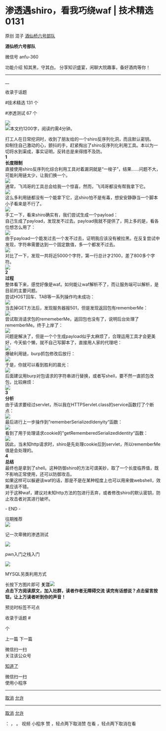 #  渗透遇shiro，看我巧绕waf | 技术精选0131

原创 混子  [ 酒仙桥六号部队 ](javascript:void\(0\);)

**酒仙桥六号部队** ![]()

微信号 anfu-360

功能介绍 知其黑，守其白。 分享知识盛宴，闲聊大院趣事，备好酒肉等你！

____

__

收录于话题

#技术精选 131 个

#渗透测试 67 个

![](https://raw.githubusercontent.com/tuchuang9/tc1/refs/heads/main/public/20220420190554.png)  
![](https://raw.githubusercontent.com/tuchuang9/tc1/refs/heads/main/public/20220420190615.png)本文约1200字，阅读约需4分钟。

  

打工人在日常挖洞时，收到了朋友给的一个shiro反序列化洞，而且默认密钥。  
抑制住自己激动的心，颤抖的手，赶紧掏出了shiro反序列化利用工具。本以为一切将水到渠成，事实证明，反转总是来得措不及防。  
 **1**  
 **长度限制**  
直接使用shiro反序列化综合利用工具对着漏洞就是“一梭子”，结果......问题不大，可能利用链太少，让我们换一个。  
![](https://raw.githubusercontent.com/tuchuang9/tc1/refs/heads/main/public/20220420190616.png)  
通常，飞鸿哥的工具总会给我一个惊喜，然而，飞鸿哥都没有帮我拿下它。  
![](https://raw.githubusercontent.com/tuchuang9/tc1/refs/heads/main/public/20220420190618.png)  
这么多利用链都没有一个能拿下它，这shiro怕不是有毒，想安安静静当一个脚本小子看来是不行了。  
![](https://raw.githubusercontent.com/tuchuang9/tc1/refs/heads/main/public/20220420190619.png)  
手工一下，看来shiro确实有，我们尝试生成一个payload：  
![]()  
自己生成了payload，发现发不过去。payload我就不提供了，网上多的是，看各位想怎么用了：  
![](https://raw.githubusercontent.com/tuchuang9/tc1/refs/heads/main/public/20220420190620.png)  
由于payload一个能发过去一个发不过去，证明我应该没有被拉黑。在反复尝试中发现，字符串需要达到一个固定数值，多一个都发不过去。  
![](https://raw.githubusercontent.com/tuchuang9/tc1/refs/heads/main/public/20220420190622.png)  
对比了一下，发现一共将近5000个字符，第一行总计才2100，差了800多个字符。  
![](https://raw.githubusercontent.com/tuchuang9/tc1/refs/heads/main/public/20220420190623.png)  
 **2**  
 **过程**  
整体看下来，感觉好像是waf。如何能让waf解析不了，而让服务端可以解析，是目前的主要问题。  
尝试HOST回车、TAB等一系列操作均未成功：  
![](https://raw.githubusercontent.com/tuchuang9/tc1/refs/heads/main/public/20220420190624.png)  
当去掉GET方法后，发现服务器报501，但是发现返回包有rememberMe：  
![](https://raw.githubusercontent.com/tuchuang9/tc1/refs/heads/main/public/20220420190625.png)  
尝试取消请求包的rememeberMe，返回包也没有了，说明后台处理了rememberMe。终于上岸了：  
![](https://raw.githubusercontent.com/tuchuang9/tc1/refs/heads/main/public/20220420190626.png)  
问题是解决了，但是一个个生成payload似乎太麻烦了，合理运用工具才会更美好，今天偷个懒，就不自己写脚本了，直接用人家的代理吧：  
![](https://raw.githubusercontent.com/tuchuang9/tc1/refs/heads/main/public/20220420190627.png)  
爆破利用链，burp抓包修改后放行：  
![](https://raw.githubusercontent.com/tuchuang9/tc1/refs/heads/main/public/20220420190628.png)  
于是，你就可以看到胜利的晨光：  
![](https://raw.githubusercontent.com/tuchuang9/tc1/refs/heads/main/public/20220420190630.png)  
后面建议用burp对包请求的字符串进行替换，或者写shell，要不然一直抓包改包，比较麻烦：  
![](https://raw.githubusercontent.com/tuchuang9/tc1/refs/heads/main/public/20220420190631.png)  
 **3**  
 **分析**  
由于请求要经过servlet，所以我在HTTPServlet.class的service函数打了个断点：  
![](https://raw.githubusercontent.com/tuchuang9/tc1/refs/heads/main/public/20220420190632.png)  
最后进行上一步操作到”rememberSerializedIdenyity“函数：  
![](https://raw.githubusercontent.com/tuchuang9/tc1/refs/heads/main/public/20220420190633.png)  
看到了用于处理请求cookie的”getRememberedSerializedIdentity“函数：  
![](https://raw.githubusercontent.com/tuchuang9/tc1/refs/heads/main/public/20220420190634.png)  
因此，当未知http请求时，shiro是先处理cookie后到servlet，所以rememberMe值是会处理的。  
 **4**  
 **总结**  
最终也是拿到了shell。这种防御shiro的方法可谓美妙，取了一个长度临界值，既不影响正常使用，还可以防御攻击。  
如果这样可以躲避该waf的话，那是不是在某种程度上也可以用来做webshell，效果应该不错。  
对于这种waf，建议对未知http方法的包进行丢弃，或者修改shiro的默认密钥，防止攻击者对其进行破坏。

  

  
\- END -  
  
往期推荐  
[![](https://raw.githubusercontent.com/tuchuang9/tc1/refs/heads/main/public/20220420190635.png)](http://mp.weixin.qq.com/s?__biz=MzAwMzYxNzc1OA==&mid=2247494294&idx=1&sn=acc7c2cbd9a617580f6ab8d849397ae1&chksm=9b3acc27ac4d45312a548beed9afbdc3dd0f715c2eb99093048f3e1e9a44474af57f76058e23&scene=21#wechat_redirect)

记一次卑微的渗透测试

[![](https://raw.githubusercontent.com/tuchuang9/tc1/refs/heads/main/public/20220420190636.png)](http://mp.weixin.qq.com/s?__biz=MzAwMzYxNzc1OA==&mid=2247493672&idx=1&sn=a232d6cb3a87a10dbe2fffe67265aa0b&chksm=9b3ace99ac4d478f63aa57e2d0268f93a07b63e5c471ef2186fa58ac192a0fbe2a96ee426973&scene=21#wechat_redirect)

pwn入门之栈入门

[![](https://raw.githubusercontent.com/tuchuang9/tc1/refs/heads/main/public/20220420190637.png)](http://mp.weixin.qq.com/s?__biz=MzAwMzYxNzc1OA==&mid=2247493839&idx=1&sn=6e580a2e6194c80903adb1cacde39ae9&chksm=9b3ace7eac4d4768a5cf83bc22c0dbb618ad674e85f1a4ef18f9069f119117e2529aef77aac5&scene=21#wechat_redirect)

MYSQL另类利用方式

长按下方图片即可
**关注**![](https://raw.githubusercontent.com/tuchuang9/tc1/refs/heads/main/public/20220420190641.png)  
 **点击下方阅读原文，加入社群，读者作者无障碍交流** **读完有话想说？点击留言按钮，让上万读者听到你的声音！**

预览时标签不可点

收录于话题 #

 个

上一篇 下一篇

微信扫一扫  
关注该公众号

[知道了](javascript:;)

微信扫一扫  
使用小程序

****

[取消](javascript:void\(0\);) [允许](javascript:void\(0\);)

****

[取消](javascript:void\(0\);) [允许](javascript:void\(0\);)

： ， 。   视频 小程序 赞 ，轻点两下取消赞 在看 ，轻点两下取消在看

